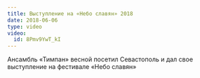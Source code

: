 ```yaml
---
title: Выступление на «Небо славян» 2018
date: 2018-06-06
type: video
video:
  id: 8Pmv9YwT_kI
---
```


Ансамбль «Тимпан» весной посетил Севастополь и дал свое выступление на фестивале «Небо славян»